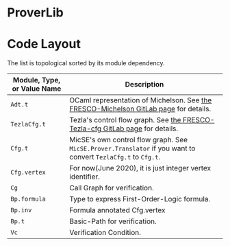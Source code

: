 # ProverLib

# Code Layout
The list is topological sorted by its module dependency.

| Module, Type, or Value Name   | Description |
| -------------------------     | ------------|
| `Adt.t`                       | OCaml representation of Michelson. See [the FRESCO-Michelson GitLab page](https://gitlab.com/releaselab/fresco/michelson/-/blob/51cbabede80dcfe77cf960828c9a359e4ae81943/src/lib/adt.mli) for details. |
| `TezlaCfg.t`                  | Tezla's control flow graph. See [the FRESCO-Tezla-cfg GitLab page](https://gitlab.com/releaselab/fresco/tezla-cfg/-/blob/cb75e7bb56ecba46e3007c7937040a605b288b08/src/lib/flow_graph.ml#L100) for details. |
| `Cfg.t`                       | MicSE's own control flow graph. See `MicSE.Prover.Translator` if you want to convert `TezlaCfg.t` to `Cfg.t`. |
| `Cfg.vertex`                  | For now(June 2020), it is just integer vertex identifier. |
| `Cg`                          | Call Graph for verification. |
| `Bp.formula`                  | Type to express First-Order-Logic formula. |
| `Bp.inv`                      | Formula annotated Cfg.vertex |
| `Bp.t`                        | Basic-Path for verification. |
| `Vc`                          | Verification Condition. |
